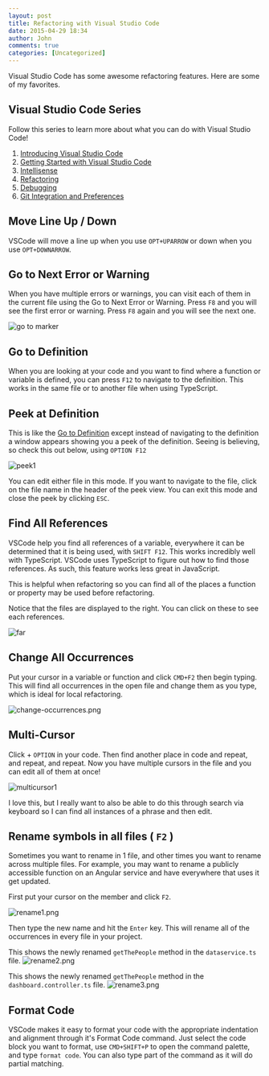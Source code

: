 ```yaml
---
layout: post
title: Refactoring with Visual Studio Code
date: 2015-04-29 18:34
author: John
comments: true
categories: [Uncategorized]
---
```

Visual Studio Code has some awesome refactoring features. Here are some of my favorites.

<h2>Visual Studio Code Series</h2>

Follow this series to learn more about what you can do with Visual Studio Code!

<ol>
<li><a href="http://johnpapa.net/visual-studio-code">Introducing Visual Studio Code</a></li>
<li><a href="http://johnpapa.net/getting-started-with-visual-studio-code">Getting Started with Visual Studio Code</a></li>
<li><a href="http://johnpapa.net/intellisense-witha-visual-studio-code">Intellisense</a></li>
<li><a href="http://johnpapa.net/refactoring-with-visual-studio-code">Refactoring</a></li>
<li><a href="http://johnpapa.net/debugging-with-visual-studio-code">Debugging</a></li>
<li><a href="http://johnpapa.net/git-and-preferences-in-visual-studio-code">Git Integration and Preferences</a></li>
</ol>

<h2>Move Line Up / Down</h2>

VSCode will move a line up when you use <code>OPT+UPARROW</code> or down when you use <code>OPT+DOWNARROW</code>.

<h2>Go to Next Error or Warning</h2>

When you have multiple errors or warnings, you can visit each of them in the current file using the Go to Next Error or Warning. Press <code>F8</code> and you will see the first error or warning. Press <code>F8</code> again and you will see the next one.

<img src="http://www.johnpapa.net/wp-content/uploads/2015/04/goto-marker.png" alt="go to marker" />

<h2>Go to Definition</h2>

When you are looking at your code and you want to find where a function or variable is defined, you can press <code>F12</code> to navigate to the definition. This works in the same file or to another file when using TypeScript.

<h2>Peek at Definition</h2>

This is like the <a href="go-to-definition">Go to Definition</a> except instead of navigating to the definition a window appears showing you a peek of the definition. Seeing is believing, so check this out below, using <code>OPTION F12</code>

<img src="http://www.johnpapa.net/wp-content/uploads/2015/04/peek1.png" alt="peek1" />

You can edit either file in this mode. If you want to navigate to the file, click on the file name in the header of the peek view. You can exit this mode and close the peek by clicking <code>ESC</code>.

<h2>Find All References</h2>

VSCode help you find all references of a variable, everywhere it can be determined that it is being used, with <code>SHIFT F12</code>. This works incredibly well with TypeScript. VSCode uses TypeScript to figure out how to find those references. As such, this feature works less great in JavaScript.

This is helpful when refactoring so you can find all of the places a function or property may be used before refactoring.

Notice that the files are displayed to the right. You can click on these to see each references.

<img src="http://www.johnpapa.net/wp-content/uploads/2015/04/far.png" alt="far" />

<h2>Change All Occurrences</h2>

Put your cursor in a variable or function and click <code>CMD+F2</code> then begin typing. This will find all occurrences in the open file and change them as you type, which is ideal for local refactoring.

<img src="http://www.johnpapa.net/wp-content/uploads/2015/04/change-occurences.png" alt="change-occurrences.png" />

<h2>Multi-Cursor</h2>

Click + <code>OPTION</code> in your code. Then find another place in code and repeat, and repeat, and repeat. Now you have multiple cursors in the file and you can edit all of them at once!

<img src="http://www.johnpapa.net/wp-content/uploads/2015/04/multicursor1.png" alt="multicursor1" />

I love this, but I really want to also be able to do this through search via keyboard so I can find all instances of a phrase and then edit.

<h2>Rename symbols in all files ( <code>F2</code> )</h2>

Sometimes you want to rename in 1 file, and other times you want to rename across multiple files. For example, you may want to rename a publicly accessible function on an Angular service and have everywhere that uses it get updated.

First put your cursor on the member and click <code>F2</code>.

<img src="http://www.johnpapa.net/wp-content/uploads/2015/04/rename1.png" alt="rename1.png" />

Then type the new name and hit the <code>Enter</code> key. This will rename all of the occurrences in every file in your project.

This shows the newly renamed <code>getThePeople</code> method in the <code>dataservice.ts</code> file.
<img src="http://www.johnpapa.net/wp-content/uploads/2015/04/rename2.png" alt="rename2.png" />

This shows the newly renamed <code>getThePeople</code> method in the <code>dashboard.controller.ts</code> file.
<img src="http://www.johnpapa.net/wp-content/uploads/2015/04/rename3.png" alt="rename3.png" />

<h2>Format Code</h2>

VSCode makes it easy to format your code with the appropriate indentation and alignment through it's Format Code command. Just select the code block you want to format, use <code>CMD+SHIFT+P</code> to open the command palette, and type <code>format code</code>. You can also type part of the command as it will do partial matching.
